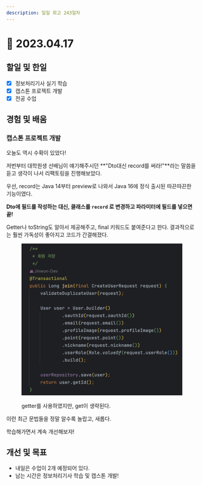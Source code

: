 ```yaml
---
description: 일일 회고 243일차
---
```


# 🙂 2023.04.17

## 할일 및 한일&#x20;

* [x] 정보처리기사 실기 학습&#x20;
* [x] 캡스톤 프로젝트 개발&#x20;
* [x] 전공 수업&#x20;

## 경험 및 배움&#x20;

### 캡스톤 프로젝트 개발&#x20;

오늘도 역시 수확이 있었다!

저번부터 대학원생 선배님이 얘기해주시던 **"Dto대신 record를 써라!"**라는 말씀을 듣고 생각이 나서 리팩토링을 진행해보았다.

우선, record는 Java 14부터 preview로 나와서 Java 16에 정식 출시된 따끈따끈한 기능이였다.

**Dto에 필드를 작성하는 대신, 클래스를 `record` 로 변경하고 파라미터에 필드를 넣으면 끝!**

Getter나 toString도 알아서 제공해주고, final 키워드도 붙여준다고 한다. 결과적으로는 훨씬 가독성이 좋아지고 코드가 간결해졌다.

<figure><img src="../.gitbook/assets/image (2) (3) (1) (1).png" alt=""><figcaption><p>getter를 사용하였지만, get이 생략된다.</p></figcaption></figure>

이런 최근 문법들을 정말 알수록 놀랍고, 새롭다.

학습해가면서 계속 개선해보자!

## 개선 및 목표&#x20;

* 내일은 수업이 2개 예정되어 있다.&#x20;
* 남는 시간은 정보처리기사 학습 및 캡스톤 개발!&#x20;
